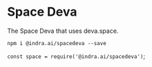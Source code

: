 # Space Deva

The Space Deva that uses deva.space.

`npm i @indra.ai/spacedeva --save`

`const space = require('@indra.ai/spacedeva')`;
